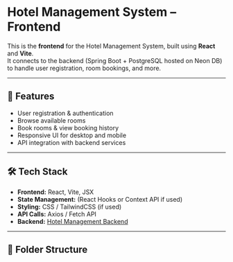 # Hotel Management System – Frontend

This is the **frontend** for the Hotel Management System, built using **React** and **Vite**.  
It connects to the backend (Spring Boot + PostgreSQL hosted on Neon DB) to handle user registration, room bookings, and more.

---

## 🚀 Features
- User registration & authentication
- Browse available rooms
- Book rooms & view booking history
- Responsive UI for desktop and mobile
- API integration with backend services

---

## 🛠 Tech Stack
- **Frontend:** React, Vite, JSX
- **State Management:** (React Hooks or Context API if used)
- **Styling:** CSS / TailwindCSS (if used)
- **API Calls:** Axios / Fetch API
- **Backend:** [Hotel Management Backend](https://github.com/Rohan07github/Hotel-Management-Backend)

---

## 📂 Folder Structure

